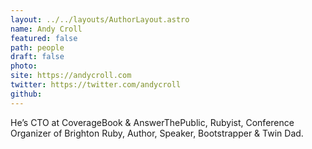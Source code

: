 ```yaml
---
layout: ../../layouts/AuthorLayout.astro
name: Andy Croll
featured: false
path: people
draft: false
photo: 
site: https://andycroll.com
twitter: https://twitter.com/andycroll
github: 
---
```


He’s CTO at CoverageBook & AnswerThePublic, Rubyist, Conference Organizer of Brighton Ruby, Author, Speaker, Bootstrapper & Twin Dad.